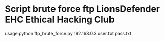 # Script brute force ftp LionsDefender EHC Ethical Hacking Club 
usage:python ftp_brute_force.py 192.168.0.3 user.txt pass.txt
